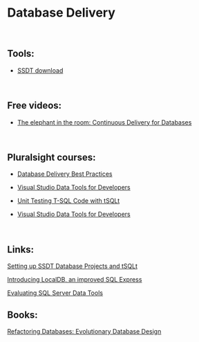 Database Delivery
=================

 

Tools:
------

-   [SSDT download](http://msdn.microsoft.com/enus/data/hh297027)

 

Free videos:
------------

-   [The elephant in the room: Continuous Delivery for
    Databases](https://vimeo.com/131637362)

 

Pluralsight courses:
--------------------

-   [Database Delivery Best
    Practices](http://www.pluralsight.com/courses/database-delivery-best-practices)

-   [Visual Studio Data Tools for
    Developers](http://app.pluralsight.com/courses/visual-studio-data-tools-developers)

-   [Unit Testing T-SQL Code with
    tSQLt](https://app.pluralsight.com/library/courses/unit-testing-t-sql-tsqlt)

-   [Visual Studio Data Tools for
    Developers](https://app.pluralsight.com/library/courses/visual-studio-data-tools-developers)

     

Links:
------

[Setting up SSDT Database Projects and
tSQLt](%3Chttps://kzhendev.wordpress.com/2014/01/08/setting-up-ssdt-database-projects-and-tsqlt/)

[Introducing LocalDB, an improved SQL
Express](https://blogs.msdn.microsoft.com/sqlexpress/2011/07/12/introducing-localdb-an-improved-sql-express/)

[Evaluating SQL Server Data Tools  
](https://www.codeproject.com/articles/357905/evaluating%C2%ADsql%C2%ADserver%C2%ADdata%C2%ADtools6/24)

Books:
------

[Refactoring Databases: Evolutionary Database Design](http://a.co/goMDrb9)
